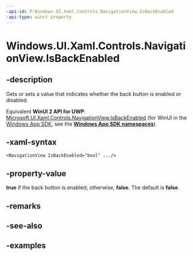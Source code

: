 ```yaml
---
-api-id: P:Windows.UI.Xaml.Controls.NavigationView.IsBackEnabled
-api-type: winrt property
---
```


<!-- Property syntax.
public bool IsBackEnabled { get;  set; }
-->

# Windows.UI.Xaml.Controls.NavigationView.IsBackEnabled

## -description

Gets or sets a value that indicates whether the back button is enabled or disabled.

Equivalent **WinUI 2 API for UWP**: [Microsoft.UI.Xaml.Controls.NavigationView.IsBackEnabled](/windows/winui/api/microsoft.ui.xaml.controls.navigationview.isbackenabled) (for WinUI in the [Windows App SDK](/windows/apps/windows-app-sdk/), see the **[Windows App SDK namespaces](/windows/windows-app-sdk/api/winrt/)**).

## -xaml-syntax

```xaml
<NavigationView IsBackEnabled="bool" .../>
```

## -property-value

**true** if the back button is enabled; otherwise, **false**. The default is **false**.

## -remarks

## -see-also

## -examples
